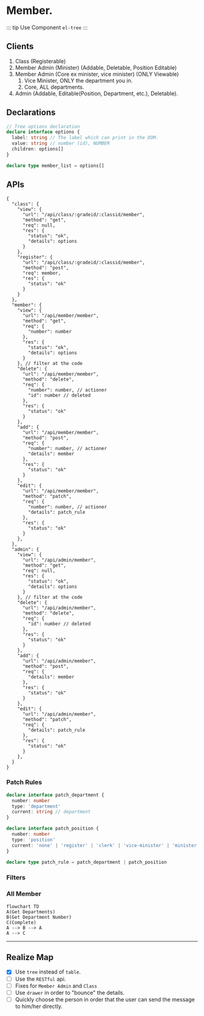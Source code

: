 # Member.

::: tip Use Component
`el-tree`
:::

## Clients

1. Class (Registerable)
2. Member Admin (Minister) (Addable, Deletable, Position Editable)
3. Member Admin (Core ex minister, vice minister) (ONLY Viewable)
   1. Vice Minister, ONLY the department you in.
   2. Core, ALL departments.
4. Admin (Addable, Editable(Position, Department, etc.), Deletable).

## Declarations

```typescript
// Tree options declaration
declare interface options {
  label: string // The label which can print in the DOM.
  value: string // number (id), NUMBER
  children: options[]
}

declare type member_list = options[]
```

## APIs

```jsonc
{
  "class": {
    "view": {
      "url": "/api/class/:gradeid/:classid/member",
      "method": "get",
      "req": null,
      "res": {
        "status": "ok",
        "details": options
      }
    },
    "register": {
      "url": "/api/class/:gradeid/:classid/member",
      "method": "post",
      "req": member,
      "res": {
        "status": "ok"
      }
    }
  },
  "member": {
    "view": {
      "url": "/api/member/member",
      "method": "get",
      "req": {
        "number": number
      },
      "res": {
        "status": "ok",
        "details": options
      }
    }, // filter at the code
    "delete": {
      "url": "/api/member/member",
      "method": "delete",
      "req": {
        "number": number, // actioner
        "id": number // deleted
      },
      "res": {
        "status": "ok"
      }
    },
    "add": {
      "url": "/api/member/member",
      "method": "post",
      "req": {
        "number": number, // actioner
        "details": member
      },
      "res": {
        "status": "ok"
      }
    },
    "edit": {
      "url": "/api/member/member",
      "method": "patch",
      "req": {
        "number": number, // actioner
        "details": patch_rule
      },
      "res": {
        "status": "ok"
      }
    },
  },
  "admin": {
    "view": {
      "url": "/api/admin/member",
      "method": "get",
      "req": null,
      "res": {
        "status": "ok",
        "details": options
      }
    }, // filter at the code
    "delete": {
      "url": "/api/admin/member",
      "method": "delete",
      "req": {
        "id": number // deleted
      },
      "res": {
        "status": "ok"
      }
    },
    "add": {
      "url": "/api/admin/member",
      "method": "post",
      "req": {
        "details": member
      },
      "res": {
        "status": "ok"
      }
    },
    "edit": {
      "url": "/api/admin/member",
      "method": "patch",
      "req": {
        "details": patch_rule
      },
      "res": {
        "status": "ok"
      }
    },
  }
}
```

### Patch Rules

```typescript
declare interface patch_department {
  number: number
  type: 'department'
  current: string // department
}

declare interface patch_position {
  number: number
  type: 'position'
  current: 'none' | 'register' | 'clerk' | 'vice-minister' | 'minister' | 'vice-chairman' | 'chairman'
}

declare type patch_rule = patch_department | patch_position
```

### Filters

### All Member

```mermaid
flowchart TD
A(Get Departments)
B(Get Department Number)
C(Complete)
A --> B --> A
A --> C
```

---

## Realize Map

- [x] Use `tree` instead of `table`.
- [ ] Use the `RESTful` api.
- [ ] Fixes for `Member Admin` and `Class`
- [ ] Use `drawer` in order to "bounce" the details.
- [ ] Quickly choose the person in order that the user can send the message to him/her directly.
